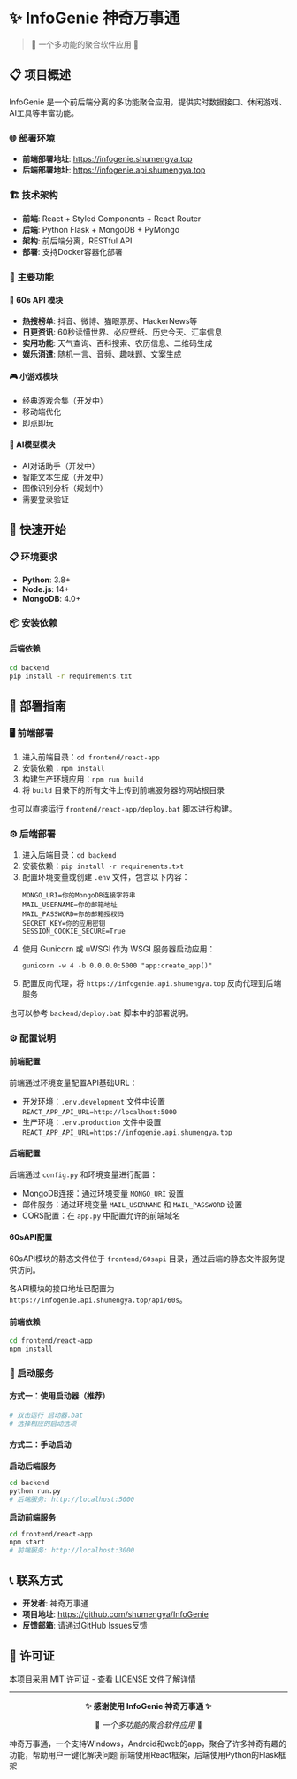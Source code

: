 # ✨ InfoGenie 神奇万事通

> 🎨 一个多功能的聚合软件应用 💬

## 📋 项目概述

InfoGenie 是一个前后端分离的多功能聚合应用，提供实时数据接口、休闲游戏、AI工具等丰富功能。

### 🌐 部署环境

- **前端部署地址**: https://infogenie.shumengya.top
- **后端部署地址**: https://infogenie.api.shumengya.top

### 🏗️ 技术架构

- **前端**: React + Styled Components + React Router
- **后端**: Python Flask + MongoDB + PyMongo
- **架构**: 前后端分离，RESTful API
- **部署**: 支持Docker容器化部署

### 🌟 主要功能

#### 📡 60s API 模块
- **热搜榜单**: 抖音、微博、猫眼票房、HackerNews等
- **日更资讯**: 60秒读懂世界、必应壁纸、历史今天、汇率信息
- **实用功能**: 天气查询、百科搜索、农历信息、二维码生成
- **娱乐消遣**: 随机一言、音频、趣味题、文案生成

#### 🎮 小游戏模块
- 经典游戏合集（开发中）
- 移动端优化
- 即点即玩

#### 🤖 AI模型模块
- AI对话助手（开发中）
- 智能文本生成（开发中）
- 图像识别分析（规划中）
- 需要登录验证

## 🚀 快速开始

### 📋 环境要求

- **Python**: 3.8+
- **Node.js**: 14+
- **MongoDB**: 4.0+

### 📦 安装依赖

#### 后端依赖
```bash
cd backend
pip install -r requirements.txt
```

## 🚢 部署指南

### 🖥️ 前端部署

1. 进入前端目录：`cd frontend/react-app`
2. 安装依赖：`npm install`
3. 构建生产环境应用：`npm run build`
4. 将 `build` 目录下的所有文件上传到前端服务器的网站根目录

也可以直接运行 `frontend/react-app/deploy.bat` 脚本进行构建。

### ⚙️ 后端部署

1. 进入后端目录：`cd backend`
2. 安装依赖：`pip install -r requirements.txt`
3. 配置环境变量或创建 `.env` 文件，包含以下内容：
   ```
   MONGO_URI=你的MongoDB连接字符串
   MAIL_USERNAME=你的邮箱地址
   MAIL_PASSWORD=你的邮箱授权码
   SECRET_KEY=你的应用密钥
   SESSION_COOKIE_SECURE=True
   ```
4. 使用 Gunicorn 或 uWSGI 作为 WSGI 服务器启动应用：
   ```
   gunicorn -w 4 -b 0.0.0.0:5000 "app:create_app()"
   ```
5. 配置反向代理，将 `https://infogenie.api.shumengya.top` 反向代理到后端服务

也可以参考 `backend/deploy.bat` 脚本中的部署说明。

### ⚙️ 配置说明

#### 前端配置

前端通过环境变量配置API基础URL：

- 开发环境：`.env.development` 文件中设置 `REACT_APP_API_URL=http://localhost:5000`
- 生产环境：`.env.production` 文件中设置 `REACT_APP_API_URL=https://infogenie.api.shumengya.top`

#### 后端配置

后端通过 `config.py` 和环境变量进行配置：

- MongoDB连接：通过环境变量 `MONGO_URI` 设置
- 邮件服务：通过环境变量 `MAIL_USERNAME` 和 `MAIL_PASSWORD` 设置
- CORS配置：在 `app.py` 中配置允许的前端域名

#### 60sAPI配置

60sAPI模块的静态文件位于 `frontend/60sapi` 目录，通过后端的静态文件服务提供访问。

各API模块的接口地址已配置为 `https://infogenie.api.shumengya.top/api/60s`。

#### 前端依赖
```bash
cd frontend/react-app
npm install
```

### 🎯 启动服务

#### 方式一：使用启动器（推荐）
```bash
# 双击运行 启动器.bat
# 选择相应的启动选项
```

#### 方式二：手动启动

**启动后端服务**
```bash
cd backend
python run.py
# 后端服务: http://localhost:5000
```

**启动前端服务**
```bash
cd frontend/react-app
npm start
# 前端服务: http://localhost:3000
```

## 📞 联系方式

- **开发者**: 神奇万事通
- **项目地址**: https://github.com/shumengya/InfoGenie
- **反馈邮箱**: 请通过GitHub Issues反馈

## 📄 许可证

本项目采用 MIT 许可证 - 查看 [LICENSE](LICENSE) 文件了解详情

---

<div align="center">

**✨ 感谢使用 InfoGenie 神奇万事通 ✨**

🎨 *一个多功能的聚合软件应用* 💬

</div>
神奇万事通，一个支持Windows，Android和web的app，聚合了许多神奇有趣的功能，帮助用户一键化解决问题
前端使用React框架，后端使用Python的Flask框架

